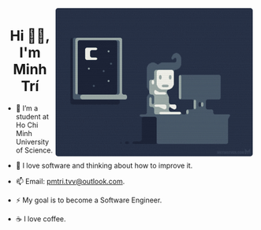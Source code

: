 <img align="right" alt="Coding" width="400" src="./img/side-image.gif" style="border-radius: 5px;">

<h1 align="center">Hi 👋🏼, I'm Minh Trí</h1>

-   🦉 I’m a student at Ho Chi Minh University of Science.

-   🌱 I love software and thinking about how to improve it.

-   📫 Email: pmtri.tvv@outlook.com.

-   ⚡ My goal is to become a Software Engineer.

-   ☕ I love coffee.

